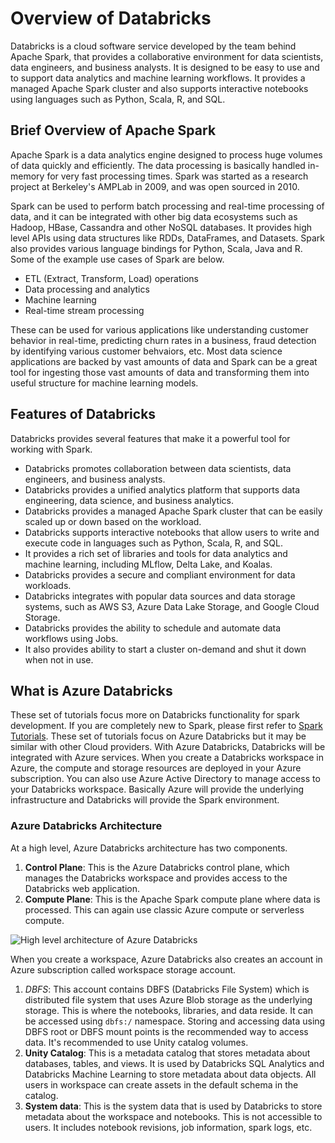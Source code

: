 # Overview of Databricks

Databricks is a cloud software service developed by the team behind Apache Spark, that provides a collaborative
environment for data scientists, data engineers, and business analysts. It is designed to be easy to use and to
support data analytics and machine learning workflows. It provides a managed Apache Spark cluster and also supports
interactive notebooks using languages such as Python, Scala, R, and SQL.

## Brief Overview of Apache Spark

Apache Spark is a data analytics engine designed to process huge volumes of data quickly and efficiently. The data
processing is basically handled in-memory for very fast processing times. Spark was started as a research project at Berkeley's AMPLab in 2009, and was open sourced in 2010.

Spark can be used to perform batch processing and real-time processing of data, and it can be integrated with other
big data ecosystems such as Hadoop, HBase, Cassandra and other NoSQL databases. It provides high level APIs using
data structures like RDDs, DataFrames, and Datasets. Spark also provides various language bindings for Python, Scala,
Java and R. Some of the example use cases of Spark are below.

- ETL (Extract, Transform, Load) operations
- Data processing and analytics
- Machine learning
- Real-time stream processing

These can be used for various applications like understanding customer behavior in real-time, predicting churn rates
in a business, fraud detection by identifying various customer behvaiors, etc. Most data science applications are
backed by vast amounts of data and Spark can be a great tool for ingesting those vast amounts of data and
transforming them into useful structure for machine learning models.

## Features of Databricks
Databricks provides several features that make it a powerful tool for working with Spark.

- Databricks promotes collaboration between data scientists, data engineers, and business analysts.
- Databricks provides a unified analytics platform that supports data engineering, data science, and business analytics.
- Databricks provides a managed Apache Spark cluster that can be easily scaled up or down based on the workload.
- Databricks supports interactive notebooks that allow users to write and execute code in languages such as Python, Scala, R, and SQL.
- It provides a rich set of libraries and tools for data analytics and machine learning, including MLflow, Delta Lake,
  and Koalas.
- Databricks provides a secure and compliant environment for data workloads.
- Databricks integrates with popular data sources and data storage systems, such as AWS S3, Azure Data Lake Storage, and
  Google Cloud Storage.
- Databricks provides the ability to schedule and automate data workflows using Jobs.
- It also provides ability to start a cluster on-demand and shut it down when not in use.

## What is Azure Databricks

These set of tutorials focus more on Databricks functionality for spark development. If you are completely new to
Spark, please first refer to [Spark Tutorials](../../spark/). These set of
tutorials
focus on
Azure Databricks but it
may be similar with other Cloud providers. With Azure Databricks, Databricks will be integrated with Azure services.
When you create a Databricks workspace in Azure, the compute and storage resources are deployed in your Azure
subscription. You can also use Azure Active Directory to manage access to your Databricks workspace. Basically Azure
will provide the underlying infrastructure and Databricks will provide the Spark environment.

### Azure Databricks Architecture

At a high level, Azure Databricks architecture has two components.
1. **Control Plane**: This is the Azure Databricks control plane, which manages the Databricks workspace and provides
   access to the Databricks web application.
2. **Compute Plane**: This is the Apache Spark compute plane where data is processed. This can again use classic
   Azure compute or serverless compute.

![High level architecture of Azure Databricks](./architecture-azure-databricks.png "Azure Databricks
Architecture - Source: Microsoft")

When you create a workspace, Azure Databricks also creates an account in Azure subscription called workspace storage
account.
1. *DBFS*: This account contains DBFS (Databricks File System) which is distributed file system that uses Azure Blob
storage as the underlying storage. This is where the notebooks, libraries, and data reside. It can be accessed using
`dbfs:/` namespace. Storing and accessing data using DBFS root or DBFS mount points is the recommended way to access
data. It's recommended to use Unity catalog volumes.
2. **Unity Catalog**: This is a metadata catalog that stores metadata about databases, tables, and views. It is used by
   Databricks SQL Analytics and Databricks Machine Learning to store metadata about data objects. All users in
   workspace can create assets in the default schema in the catalog.
3. **System data**: This is the system data that is used by Databricks to store metadata about the workspace and
   notebooks. This is not accessible to users. It includes notebook revisions, job information, spark logs, etc.


